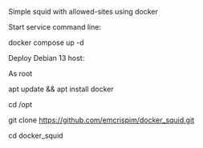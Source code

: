 Simple squid with allowed-sites using docker

Start service command line:

docker compose up -d 


Deploy Debian 13 host:

As root

apt update && apt install docker

cd /opt

git clone https://github.com/emcrispim/docker_squid.git

cd docker_squid
